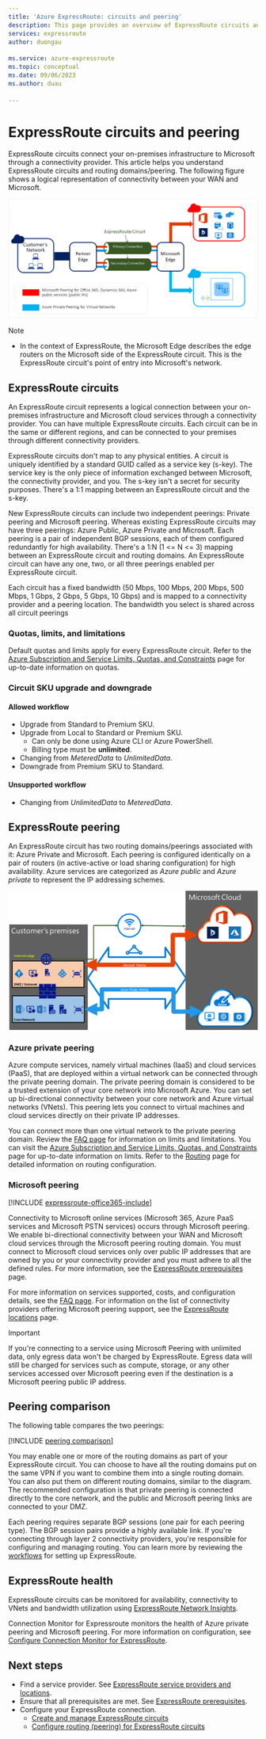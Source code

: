 ```yaml
---
title: 'Azure ExpressRoute: circuits and peering'
description: This page provides an overview of ExpressRoute circuits and routing domains/peering.
services: expressroute
author: duongau

ms.service: azure-expressroute
ms.topic: conceptual
ms.date: 09/06/2023
ms.author: duau 

---
```

# ExpressRoute circuits and peering

ExpressRoute circuits connect your on-premises infrastructure to Microsoft through a connectivity provider. This article helps you understand ExpressRoute circuits and routing domains/peering. The following figure shows a logical representation of connectivity between your WAN and Microsoft.

![Diagram showing how ExpressRoute circuits connect your on-premises infrastructure to Microsoft through a connectivity provider.](./media/expressroute-circuit-peerings/expressroute-basic.png)

> [!NOTE]
> * In the context of ExpressRoute, the Microsoft Edge describes the edge routers on the Microsoft side of the ExpressRoute circuit. This is the ExpressRoute circuit's point of entry into Microsoft's network.
>

## <a name="circuits"></a>ExpressRoute circuits

An ExpressRoute circuit represents a logical connection between your on-premises infrastructure and Microsoft cloud services through a connectivity provider. You can have multiple ExpressRoute circuits. Each circuit can be in the same or different regions, and can be connected to your premises through different connectivity providers.

ExpressRoute circuits don't map to any physical entities. A circuit is uniquely identified by a standard GUID called as a service key (s-key). The service key is the only piece of information exchanged between Microsoft, the connectivity provider, and you. The s-key isn't a secret for security purposes. There's a 1:1 mapping between an ExpressRoute circuit and the s-key.

New ExpressRoute circuits can include two independent peerings: Private peering and Microsoft peering. Whereas existing ExpressRoute circuits may have three peerings: Azure Public, Azure Private and Microsoft. Each peering is a pair of independent BGP sessions, each of them configured redundantly for high availability. There's a 1:N (1 <= N <= 3) mapping between an ExpressRoute circuit and routing domains. An ExpressRoute circuit can have any one, two, or all three peerings enabled per ExpressRoute circuit.

Each circuit has a fixed bandwidth (50 Mbps, 100 Mbps, 200 Mbps, 500 Mbps, 1 Gbps, 2 Gbps, 5 Gbps, 10 Gbps) and is mapped to a connectivity provider and a peering location. The bandwidth you select is shared across all circuit peerings

### <a name="quotas"></a>Quotas, limits, and limitations

Default quotas and limits apply for every ExpressRoute circuit. Refer to the [Azure Subscription and Service Limits, Quotas, and Constraints](../azure-resource-manager/management/azure-subscription-service-limits.md) page for up-to-date information on quotas.

### Circuit SKU upgrade and downgrade

#### Allowed workflow

* Upgrade from Standard to Premium SKU.
* Upgrade from Local to Standard or Premium SKU.
    * Can only be done using Azure CLI or Azure PowerShell.
    * Billing type must be **unlimited**.
* Changing from *MeteredData* to *UnlimitedData*.
* Downgrade from Premium SKU to Standard.

#### Unsupported workflow

* Changing from *UnlimitedData* to *MeteredData*.

## <a name="routingdomains"></a>ExpressRoute peering

An ExpressRoute circuit has two routing domains/peerings associated with it: Azure Private and Microsoft. Each peering is configured identically on a pair of routers (in active-active or load sharing configuration) for high availability. Azure services are categorized as *Azure public* and *Azure private* to represent the IP addressing schemes.

![Diagram showing how Azure Private and Microsoft peerings are configured in an ExpressRoute circuit.](./media/expressroute-circuit-peerings/expressroute-peerings.png)

### <a name="privatepeering"></a>Azure private peering

Azure compute services, namely virtual machines (IaaS) and cloud services (PaaS), that are deployed within a virtual network can be connected through the private peering domain. The private peering domain is considered to be a trusted extension of your core network into Microsoft Azure. You can set up bi-directional connectivity between your core network and Azure virtual networks (VNets). This peering lets you connect to virtual machines and cloud services directly on their private IP addresses.  

You can connect more than one virtual network to the private peering domain. Review the [FAQ page](expressroute-faqs.md) for information on limits and limitations. You can visit the [Azure Subscription and Service Limits, Quotas, and Constraints](../azure-resource-manager/management/azure-subscription-service-limits.md) page for up-to-date information on limits.  Refer to the [Routing](expressroute-routing.md) page for detailed information on routing configuration.

### <a name="microsoftpeering"></a>Microsoft peering

[!INCLUDE [expressroute-office365-include](../../includes/expressroute-office365-include.md)]

Connectivity to Microsoft online services (Microsoft 365, Azure PaaS services and Microsoft PSTN services) occurs through Microsoft peering. We enable bi-directional connectivity between your WAN and Microsoft cloud services through the Microsoft peering routing domain. You must connect to Microsoft cloud services only over public IP addresses that are owned by you or your connectivity provider and you must adhere to all the defined rules. For more information, see the [ExpressRoute prerequisites](expressroute-prerequisites.md) page.

For more information on services supported, costs, and configuration details, see the [FAQ page](expressroute-faqs.md). For information on the list of connectivity providers offering Microsoft peering support, see the [ExpressRoute locations](expressroute-locations.md) page.

> [!IMPORTANT]
> If you're connecting to a service using Microsoft Peering with unlimited data, only egress data won't be charged by ExpressRoute. Egress data will still be charged for services such as compute, storage, or any other services accessed over Microsoft peering even if the destination is a Microsoft peering public IP address.

## <a name="peeringcompare"></a>Peering comparison

The following table compares the two peerings:

[!INCLUDE [peering comparison](../../includes/expressroute-peering-comparison.md)]

You may enable one or more of the routing domains as part of your ExpressRoute circuit. You can choose to have all the routing domains put on the same VPN if you want to combine them into a single routing domain. You can also put them on different routing domains, similar to the diagram. The recommended configuration is that private peering is connected directly to the core network, and the public and Microsoft peering links are connected to your DMZ.

Each peering requires separate BGP sessions (one pair for each peering type). The BGP session pairs provide a highly available link. If you're connecting through layer 2 connectivity providers, you're responsible for configuring and managing routing. You can learn more by reviewing the [workflows](expressroute-workflows.md) for setting up ExpressRoute.

## <a name="health"></a>ExpressRoute health

ExpressRoute circuits can be monitored for availability, connectivity to VNets and bandwidth utilization using [ExpressRoute Network Insights](expressroute-network-insights.md).

Connection Monitor for Expressroute monitors the health of Azure private peering and Microsoft peering. For more information on configuration, see [Configure Connection Monitor for ExpressRoute](how-to-configure-connection-monitor.md).

## Next steps

* Find a service provider. See [ExpressRoute service providers and locations](expressroute-locations.md).
* Ensure that all prerequisites are met. See [ExpressRoute prerequisites](expressroute-prerequisites.md).
* Configure your ExpressRoute connection.
  * [Create and manage ExpressRoute circuits](expressroute-howto-circuit-portal-resource-manager.md)
  * [Configure routing (peering) for ExpressRoute circuits](expressroute-howto-routing-portal-resource-manager.md)
